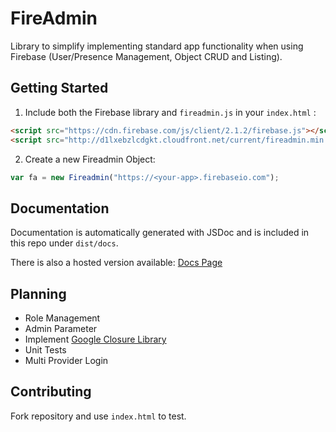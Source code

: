# FireAdmin

Library to simplify implementing standard app functionality when using Firebase (User/Presence Management, Object CRUD and Listing).


## Getting Started
1. Include both the Firebase library and  `fireadmin.js` in your `index.html` :

  ```html
  <script src="https://cdn.firebase.com/js/client/2.1.2/firebase.js"></script>
  <script src="http://d1lxebzlcdgkt.cloudfront.net/current/fireadmin.min.js"></script>

  ```

2. Create a new Fireadmin Object:

  ```javascript
  var fa = new Fireadmin("https://<your-app>.firebaseio.com");
  ```

## Documentation
Documentation is automatically generated with JSDoc and is included in this repo under `dist/docs`.

There is also a hosted version available: [Docs Page](https://s3.amazonaws.com/prescottprue/Fireadmin/current/docs/Fireadmin.html)

## Planning
* Role Management
* Admin Parameter
* Implement [Google Closure Library](https://github.com/google/closure-library)
* Unit Tests
* Multi Provider Login

## Contributing

Fork repository and use `index.html` to test.
